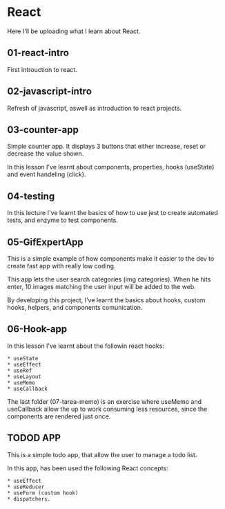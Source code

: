 # React

Here I'll be uploading what I learn about React.

## 01-react-intro

First introuction to react.

## 02-javascript-intro

Refresh of javascript, aswell as introduction to react projects.

## 03-counter-app

Simple counter app. It displays 3 buttons that either increase, reset or decrease the value shown.

In this lesson I've learnt about components, properties, hooks (useState)
and event handeling (click).

## 04-testing

In this lecture I've learnt the basics of how to use jest to create automated tests,
and enzyme to test components.

## 05-GifExpertApp

This is a simple example of how components make it easier to the dev to create fast app with
really low coding.

This app lets the user search categories (img categories). When he hits enter, 10 images matching the user input will be added to the web.

By developing this project, I've learnt the basics about hooks, custom hooks, helpers, and components comunication.

## 06-Hook-app

In this lesson I've learnt about the followin react hooks:

    * useState
    * useEffect
    * useRef
    * useLayout
    * useMemo
    * useCallback

The last folder (07-tarea-memo) is an exercise where useMemo and useCallback allow the up to work consuming less resources, since the components are rendered just once.


## TODOD APP 

This is a simple todo app, that allow the user to manage a todo list.

In this app, has been used the following React concepts:

    * useEffect
    * useReducer
    * useForm (custom hook)
    * dispatchers.

